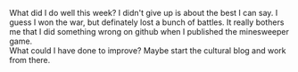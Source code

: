 What did I do well this week?
 I didn't give up is about the best I can say. I guess I won the war, but definately lost a bunch of battles. It really bothers me that I did something wrong on github when I published the minesweeper game.  
What could I have done to improve?
  Maybe start the cultural blog and work from there.
  
